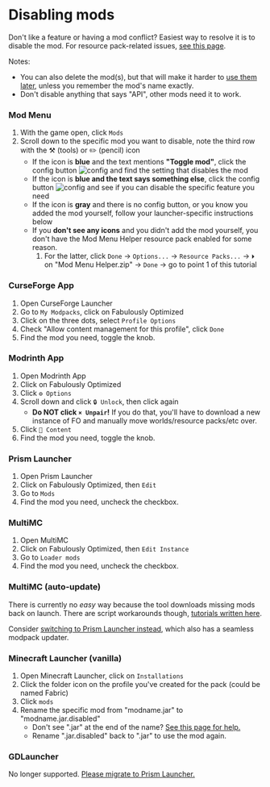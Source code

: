 # Disabling mods

Don't like a feature or having a mod conflict? Easiest way to resolve it is to disable the mod. For resource pack-related issues, [see this page](resource-pack-issues.md).

Notes:

* You can also delete the mod(s), but that will make it harder to [use them later](adding-more-mods.md), unless you remember the mod's name exactly.
* Don't disable anything that says "API", other mods need it to work.

### Mod Menu

1. With the game open, click `Mods`
2. Scroll down to the specific mod you want to disable, note the third row with the ⚒️ (tools) or ✏️ (pencil) icon 
   * If the icon is **blue** and the text mentions **"Toggle mod"**, click the config button ![config](https://i.ibb.co/j35cBtn/image.png) and find the setting that disables the mod
   * If the icon is **blue and the text says something else**, click the config button ![config](https://i.ibb.co/j35cBtn/image.png) and see if you can disable the specific feature you need
   * If the icon is **gray** and there is no config button, or you know you added the mod yourself, follow your launcher-specific instructions below
   * If you **don't see any icons** and you didn't add the mod yourself, you don't have the Mod Menu Helper resource pack enabled for some reason.
     1. For the latter, click `Done` → `Options...` → `Resource Packs...` → `⏵` on "Mod Menu Helper.zip" → `Done` → go to point 1 of this tutorial

### CurseForge App

1. Open CurseForge Launcher
2. Go to `My Modpacks`, click on Fabulously Optimized
3. Click on the three dots, select `Profile Options`
4. Check "Allow content management for this profile", click `Done`
5. Find the mod you need, toggle the knob.

### Modrinth App

1. Open Modrinth App
2. Click on Fabulously Optimized
3. Click `⚙️ Options`
4. Scroll down and click `🔒 Unlock`, then click again
   * **Do NOT click `× Unpair`!** If you do that, you'll have to download a new instance of FO and manually move worlds/resource packs/etc over.
5. Click `🧊 Content`
6. Find the mod you need, toggle the knob.

### Prism Launcher

1. Open Prism Launcher
2. Click on Fabulously Optimized, then `Edit`
3. Go to `Mods`
4. Find the mod you need, uncheck the checkbox.

### MultiMC

1. Open MultiMC
2. Click on Fabulously Optimized, then `Edit Instance`
3. Go to `Loader mods`
4. Find the mod you need, uncheck the checkbox.

### MultiMC (auto-update)

There is currently no _easy_ way because the tool downloads missing mods back on launch. There are script workarounds though, [tutorials written here](multimc-auto-update.md#can-i-ignore-some-of-the-mods).

Consider [switching to Prism Launcher instead,](install-instructions.md#prism-launcher) which also has a seamless modpack updater.

### Minecraft Launcher (vanilla)

1. Open Minecraft Launcher, click on `Installations`
2. Click the folder icon on the profile you've created for the pack (could be named Fabric)
3. Click `mods`
4. Rename the specific mod from "modname.jar" to "modname.jar.disabled"
   * Don't see ".jar" at the end of the name? [See this page for help.](https://www.thewindowsclub.com/show-file-extensions-in-windows)
   * Rename ".jar.disabled" back to ".jar" to use the mod again.

### GDLauncher

No longer supported. [Please migrate to Prism Launcher.](install-instructions.md#gdlauncher)
